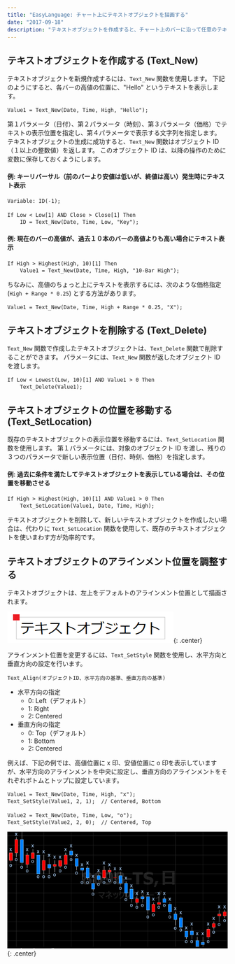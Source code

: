 ```yaml
---
title: "EasyLanguage: チャート上にテキストオブジェクトを描画する"
date: "2017-09-18"
description: "テキストオブジェクトを作成すると、チャート上のバーに沿って任意のテキストを表示することができます。"
---
```



テキストオブジェクトを作成する (Text_New)
----

テキストオブジェクトを新規作成するには、`Text_New` 関数を使用します。
下記のようにすると、各バーの高値の位置に、"Hello" というテキストを表示します。

~~~
Value1 = Text_New(Date, Time, High, "Hello");
~~~
第１パラメータ（日付）、第２パラメータ（時刻）、第３パラメータ（価格）でテキストの表示位置を指定し、第４パラメータで表示する文字列を指定します。
テキストオブジェクトの生成に成功すると、`Text_New` 関数はオブジェクト ID（１以上の整数値）を返します。
このオブジェクト ID は、以降の操作のために変数に保存しておくようにします。

#### 例: キーリバーサル（前のバーより安値は低いが、終値は高い）発生時にテキスト表示

~~~
Variable: ID(-1);

If Low < Low[1] AND Close > Close[1] Then
    ID = Text_New(Date, Time, Low, "Key");
~~~

#### 例: 現在のバーの高値が、過去１０本のバーの高値よりも高い場合にテキスト表示

~~~
If High > Highest(High, 10)[1] Then
    Value1 = Text_New(Date, Time, High, "10-Bar High");
~~~

ちなみに、高値のちょっと上にテキストを表示するには、次のような価格指定 (`High + Range * 0.25`) とする方法があります。

~~~
Value1 = Text_New(Date, Time, High + Range * 0.25, "X");
~~~

テキストオブジェクトを削除する (Text_Delete)
----

`Text_New` 関数で作成したテキストオブジェクトは、`Text_Delete` 関数で削除することができます。
パラメータには、`Text_New` 関数が返したオブジェクト ID を渡します。

~~~
If Low < Lowest(Low, 10)[1] AND Value1 > 0 Then
    Text_Delete(Value1);
~~~


テキストオブジェクトの位置を移動する (Text_SetLocation)
----

既存のテキストオブジェクトの表示位置を移動するには、`Text_SetLocation` 関数を使用します。
第１パラメータには、対象のオブジェクト ID を渡し、残りの３つのパラメータで新しい表示位置（日付、時刻、価格）を指定します。

#### 例: 過去に条件を満たしてテキストオブジェクトを表示している場合は、その位置を移動させる

~~~
If High > Highest(High, 10)[1] AND Value1 > 0 Then
    Text_SetLocation(Value1, Date, Time, High);
~~~

テキストオブジェクトを削除して、新しいテキストオブジェクトを作成したい場合は、代わりに `Text_SetLocation` 関数を使用して、既存のテキストオブジェクトを使いまわす方が効率的です。


テキストオブジェクトのアラインメント位置を調整する
----

テキストオブジェクトは、左上をデフォルトのアラインメント位置として描画されます。

![text-align.png](./text-align.png){: .center}

アラインメント位置を変更するには、`Text_SetStyle` 関数を使用し、水平方向と垂直方向の設定を行います。

~~~
Text_Align(オブジェクトID、水平方向の基準、垂直方向の基準)
~~~

- 水平方向の指定
  - 0: Left（デフォルト）
  - 1: Right
  - 2: Centered
- 垂直方向の指定
  - 0: Top（デフォルト）
  - 1: Bottom
  - 2: Centered

例えば、下記の例では、高値位置に x 印、安値位置に o 印を表示していますが、水平方向のアラインメントを中央に設定し、垂直方向のアラインメントをそれぞれボトムとトップに設定しています。

~~~
Value1 = Text_New(Date, Time, High, "x");
Text_SetStyle(Value1, 2, 1);  // Centered, Bottom

Value2 = Text_New(Date, Time, Low, "o");
Text_SetStyle(Value2, 2, 0);  // Centered, Top
~~~

![text-v-align.png](./text-v-align.png){: .center}


